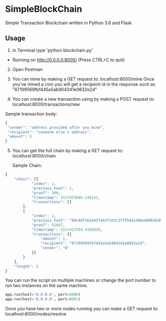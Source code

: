 # SimpleBlockChain
Simple Transaction Blockchain written in Python 3.6 and Flask

## Usage
1. In Terminal type 'python blockchain.py'
* Running on http://0.0.0.0:8000/ (Press CTRL+C to quit)

2. Open Postman

3. You can mine by making a GET request to: localhost:8000/mine
Once you've mined a coin you will get a recipeint id in the response such as "87199569fbf445a5ab904341e0832e2d"

4. You can create a new transaction using by making a POST request to: localhost:8000/transactions/new

  Sample transaction body:
   ```javascript
{
    "sender": "address provided after you mine",
    "recipient": "someone else's address",
    "amount": 5
}
```

5. You can get the full chain by making a GET request to: localhost:8000/chain
 
   Sample Chain:
```javascript
{
    "chain": [{
            "index": 1,
            "previous_hash": 1,
            "proof": 100,
            "timestamp": 1517423660.248161,
            "transactions": []
        },
        {
            "index": 2,
            "previous_hash": "9dc0df1b2e63fa43f2e3c2f3fb9a1d46ad09bd2d0a0ca05c3cec8ef4fc8ea2fa",
            "proof": 41047,
            "timestamp": 1517423704.4156659,
            "transactions": [{
                "amount": 1,
                "recipient": "87199569fbf445a5ab904341e0832e2d",
                "sender": "0"
            }]
        }
    ],
    "length": 2
}
```

You can run the script on multiple machines or change the port number to run two instances on the same machine.
```python
app.run(host='0.0.0.0', port=8000)
app.run(host='0.0.0.0', port=8001)
```
Once you have two or more nodes running you can make a GET request to: localhost:8000/nodes/resolve


